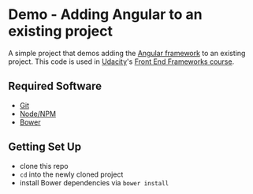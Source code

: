 # Demo - Adding Angular to an existing project

A simple project that demos adding the [Angular framework](https://angularjs.org/) to an existing project. This code is used in [Udacity](https://www.udacity.com)'s [Front End Frameworks course](https://www.udacity.com/course/front-end-frameworks--ud894).

## Required Software

* [Git](https://git-scm.com/)
* [Node/NPM](https://nodejs.org/en/)
* [Bower](http://bower.io/)

## Getting Set Up

* clone this repo
* `cd` into the newly cloned project
* install Bower dependencies via `bower install`
